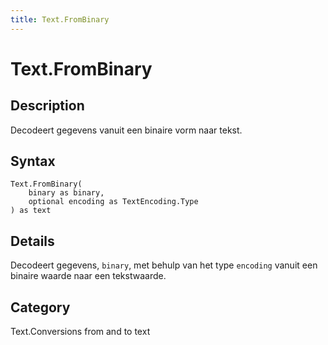 ```yaml
---
title: Text.FromBinary
---
```


# Text.FromBinary


## Description

Decodeert gegevens vanuit een binaire vorm naar tekst.


## Syntax

```powerquery
Text.FromBinary(
    binary as binary,
    optional encoding as TextEncoding.Type
) as text
```


## Details

Decodeert gegevens, <code>binary</code>, met behulp van het type <code>encoding</code> vanuit een binaire waarde naar een tekstwaarde.



## Category
Text.Conversions from and to text
